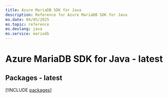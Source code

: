 ```yaml
---
title: Azure MariaDB SDK for Java
description: Reference for Azure MariaDB SDK for Java
ms.date: 04/05/2025
ms.topic: reference
ms.devlang: java
ms.service: mariadb
---
```

# Azure MariaDB SDK for Java - latest
## Packages - latest
[!INCLUDE [packages](mariadb-index.md)]